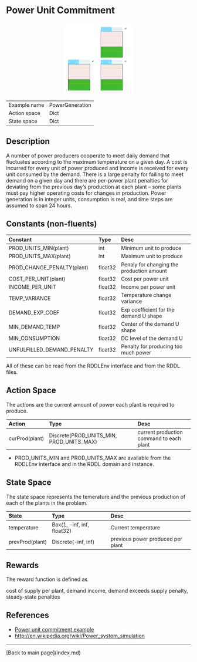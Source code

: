 
<p style="font-size:25px;text-align:left"><b>Power Unit Commitment</b></p>

<div style="width:100%;text-align:center;">
  <a href="images/power_gen.gif">
    <img src="images/power_gen.gif" height="190" width="190" />
  </a>
</div>

|       |      |
|:------------------|:------------|
| Example name     | PowerGeneration  |
| Action space      | Dict        |
| State space       | Dict        |


## Description

A number of power producers cooperate to meet daily demand that fluctuates according to the maximum temperature on a given day. A cost is incurred for every unit of power produced and income is received for every unit consumed by the demand.
There is a large penalty for failing to meet demand on a given day and there are per-power plant penalties for deviating from the previous day’s production at each plant – some plants must pay higher operating costs for changes in production. Power generation is in integer units, consumption is real, and time steps are assumed to span 24 hours.

## Constants (non-fluents)

| Constant                      | Type             |  Desc                                               |
|:------------------------------|:-----------------|:----------------------------------------------------|
| PROD_UNITS_MIN(plant)         | int              |   Minimum unit to produce   |
| PROD_UNITS_MAX(plant)         | int              |   Maximum unit to produce     |
| PROD_CHANGE_PENALTY(plant)    | float32          |   Penaly for changing the production amount               |
| COST_PER_UNIT(plant)          | float32          |   Cost per power unit                          |
| INCOME_PER_UNIT               | float32          |   Income per power unit                            |
| TEMP_VARIANCE                 | float32          |   Temperature change variance                                |
| DEMAND_EXP_COEF               | float32          |   Exp coefficient for the demand U shape                                |
| MIN_DEMAND_TEMP               | float32          |   Center of the demand U shape                               |
| MIN_CONSUMPTION               | float32          |   DC level of the demand U                                |
| UNFULFILLED_DEMAND_PENALTY    | float32          |   Penalty for producing too much power                               |

All of these can be read from the RDDLEnv interface and from the RDDL files.


## Action Space

The actions are the current amount of power each plant is required to produce.

| Action               | Type             |  Desc                          |
|:---------------------|:-----------------|:-------------------------------|
| curProd(plant)       | Discrete(PROD_UNITS_MIN, PROD_UNITS_MAX)  |  current production command to each plant |

- PROD_UNITS_MIN and PROD_UNITS_MAX are available from the RDDLEnv interface and in the RDDL domain and instance.

## State Space

The state space represents the temerature and the previous production of each of the plants in the problem.

| State                      | Type              |  Desc                                   |
|:---------------------------|:------------------|:----------------------------------------|
| temperature                | Box(1, -inf, inf, float32)   | Current temperature                     |
| prevProd(plant)            | Discrete(-inf, inf)   |  previous power produced per plant      |


## Rewards

The reward function is defined as 

cost of supply per plant, demand income, demand exceeds supply penalty, steady-state penalties

## References
- [Power unit commitment example](https://github.com/ataitler/pyRDDLGym/tree/main/pyRDDLGym/Examples/Power_gen)
- http://en.wikipedia.org/wiki/Power_system_simulation 

<hr>
[Back to main page](index.md)

